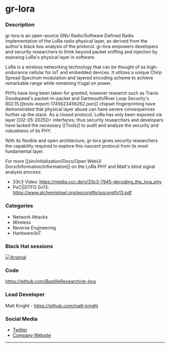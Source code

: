 # gr-lora

### Description
gr-lora is an open-source GNU Radio/Software Defined Radio implementation of the LoRa radio physical layer, as derived from the author's black box analysis of the protocol. gr-lora empowers developers and security researchers to think beyond packet sniffing and injection by exposing LoRa's physical layer in software.

LoRa is a wireless networking technology that can be thought of as high-endurance cellular for IoT and embedded devices. It utilizes a unique Chirp Spread Spectrum modulation and layered encoding scheme to achieve remarkable range while remaining frugal on power.

PHYs have long been taken for granted, however research such as Travis Goodspeed's packet-in-packet and Dartmouth/River Loop Security's 802.15.[[tools-export-1745623456262.json]] chipset fingerprinting have demonstrated that physical layer abuse can have severe consequences further up the stack. As a closed protocol, LoRa has only been exposed via layer [[02-05-2025]]+ interfaces; thus security researchers and developers have lacked the necessary [[Tools]] to audit and analyze the security and robustness of its PHY.

With its flexible and open architecture, gr-lora gives security researchers the capability required to explore this nascent protocol from its most fundamental layer.

For more [[sin/Initialization/Docs/Open WebUI Docs/Information/Information]] on the LoRa PHY and Matt's blind signal analysis process:
* 33c3 Video: https://media.ccc.de/v/33c3-7945-decoding_the_lora_phy
* PoC||GTFO 0x13: https://www.alchemistowl.org/pocorgtfo/pocorgtfo13.pdf

### Categories
* Network Attacks
* Wireless
* Reverse Engineering
* Hardware/IoT

### Black Hat sessions
[![Arsenal](https://rawgit.com/toolswatch/badges/master/arsenal/usa/2017.svg)](https://www.blackhat.com/us-17/arsenal/schedule/index.html#gr-lora-an-open-source-sdr-implementation-of-the-lora-phy-8045)
 
### Code 
https://github.com/BastilleResearch/gr-lora

### Lead Developer
 Matt Knight - https://github.com/matt-knight

### Social Media 
* [Twitter](https://twitter.com/embeddedsec)
* [Company Website](https://bastille.net) 

----

